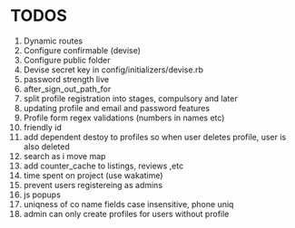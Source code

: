 # TODOS

1. Dynamic routes
4. Configure confirmable (devise)
5. Configure public folder
6. Devise secret key in config/initializers/devise.rb
7. password strength live
8. after_sign_out_path_for
9. split profile registration into stages, compulsory and later
10. updating profile and email and password features
11. Profile form regex validations (numbers in names etc)
12. friendly id
13. add dependent destoy to profiles so when user deletes profile, user is also deleted
14. search as i move map
15. add counter_cache to listings, reviews ,etc
16. time spent on project (use wakatime)
17. prevent users registereing as admins
18. js popups
19. uniqness of co name fields case insensitive, phone uniq
20. admin can only create profiles for users without profile